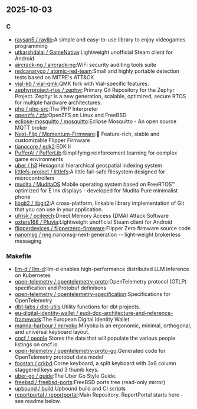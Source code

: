 ## 2025-10-03

### C

* [raysan5 / raylib](https://github.com/raysan5/raylib):A simple and easy-to-use library to enjoy videogames programming
* [utkarshdalal / GameNative](https://github.com/utkarshdalal/GameNative):Lightweight unofficial Steam client for Android
* [aircrack-ng / aircrack-ng](https://github.com/aircrack-ng/aircrack-ng):WiFi security auditing tools suite
* [redcanaryco / atomic-red-team](https://github.com/redcanaryco/atomic-red-team):Small and highly portable detection tests based on MITRE's ATT&CK.
* [vial-kb / vial-qmk](https://github.com/vial-kb/vial-qmk):QMK fork with Vial-specific features.
* [zephyrproject-rtos / zephyr](https://github.com/zephyrproject-rtos/zephyr):Primary Git Repository for the Zephyr Project. Zephyr is a new generation, scalable, optimized, secure RTOS for multiple hardware architectures.
* [php / php-src](https://github.com/php/php-src):The PHP Interpreter
* [openzfs / zfs](https://github.com/openzfs/zfs):OpenZFS on Linux and FreeBSD
* [eclipse-mosquitto / mosquitto](https://github.com/eclipse-mosquitto/mosquitto):Eclipse Mosquitto - An open source MQTT broker
* [Next-Flip / Momentum-Firmware](https://github.com/Next-Flip/Momentum-Firmware):🐬 Feature-rich, stable and customizable Flipper Firmware
* [tianocore / edk2](https://github.com/tianocore/edk2):EDK II
* [PufferAI / PufferLib](https://github.com/PufferAI/PufferLib):Simplifying reinforcement learning for complex game environments
* [uber / h3](https://github.com/uber/h3):Hexagonal hierarchical geospatial indexing system
* [littlefs-project / littlefs](https://github.com/littlefs-project/littlefs):A little fail-safe filesystem designed for microcontrollers
* [mudita / MuditaOS](https://github.com/mudita/MuditaOS):Mobile operating system based on FreeRTOS™ optimized for E Ink displays - developed for Mudita Pure minimalist phone
* [libgit2 / libgit2](https://github.com/libgit2/libgit2):A cross-platform, linkable library implementation of Git that you can use in your application.
* [ufrisk / pcileech](https://github.com/ufrisk/pcileech):Direct Memory Access (DMA) Attack Software
* [oxters168 / Pluvia](https://github.com/oxters168/Pluvia):Lightweight unofficial Steam client for Android
* [flipperdevices / flipperzero-firmware](https://github.com/flipperdevices/flipperzero-firmware):Flipper Zero firmware source code
* [nanomsg / nng](https://github.com/nanomsg/nng):nanomsg-next-generation -- light-weight brokerless messaging

### Makefile

* [llm-d / llm-d](https://github.com/llm-d/llm-d):llm-d enables high-performance distributed LLM inference on Kubernetes
* [open-telemetry / opentelemetry-proto](https://github.com/open-telemetry/opentelemetry-proto):OpenTelemetry protocol (OTLP) specification and Protobuf definitions
* [open-telemetry / opentelemetry-specification](https://github.com/open-telemetry/opentelemetry-specification):Specifications for OpenTelemetry
* [dbt-labs / dbt-utils](https://github.com/dbt-labs/dbt-utils):Utility functions for dbt projects.
* [eu-digital-identity-wallet / eudi-doc-architecture-and-reference-framework](https://github.com/eu-digital-identity-wallet/eudi-doc-architecture-and-reference-framework):The European Digital Identity Wallet
* [manna-harbour / miryoku](https://github.com/manna-harbour/miryoku):Miryoku is an ergonomic, minimal, orthogonal, and universal keyboard layout.
* [cncf / people](https://github.com/cncf/people):Stores the data that will populate the various people listings on cncf.io
* [open-telemetry / opentelemetry-proto-go](https://github.com/open-telemetry/opentelemetry-proto-go):Generated code for OpenTelemetry protobuf data model
* [foostan / crkbd](https://github.com/foostan/crkbd):Corne keyboard, a split keyboard with 3x6 column staggered keys and 3 thumb keys.
* [uber-go / guide](https://github.com/uber-go/guide):The Uber Go Style Guide.
* [freebsd / freebsd-ports](https://github.com/freebsd/freebsd-ports):FreeBSD ports tree (read-only mirror)
* [upbound / build](https://github.com/upbound/build):Upbound build and CI scripts
* [reportportal / reportportal](https://github.com/reportportal/reportportal):Main Repository. ReportPortal starts here - see readme below.
